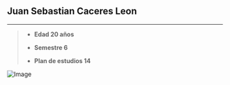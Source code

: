 ## Juan Sebastian Caceres Leon 
---
   > - **Edad 20 años**
   >
   > - **Semestre 6**
   >
   > - **Plan de estudios 14**
   
 ![Image](https://images.clarin.com/2019/06/29/eclipse-total-de-sol-foto___aVMgrb9Eo_1256x620__1.jpg)
